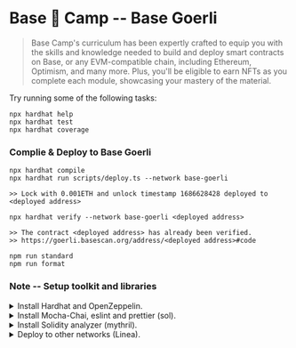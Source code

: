 # Base 🔵 Camp -- Base Goerli

> Base Camp's curriculum has been expertly crafted to equip you with the skills and knowledge needed to build and deploy smart contracts on Base, or any EVM-compatible chain, including Ethereum, Optimism, and many more. Plus, you'll be eligible to earn NFTs as you complete each module, showcasing your mastery of the material.


Try running some of the following tasks:

```shell
npx hardhat help
npx hardhat test
npx hardhat coverage
```

### Complie & Deploy to Base Goerli 

```shell
npx hardhat compile
npx hardhat run scripts/deploy.ts --network base-goerli

>> Lock with 0.001ETH and unlock timestamp 1686628428 deployed to <deployed address>

npx hardhat verify --network base-goerli <deployed address>

>> The contract <deployed address> has already been verified.
>> https://goerli.basescan.org/address/<deployed address>#code

npm run standard
npm run format

```

### Note -- Setup toolkit and libraries

<details>
  <summary>Install Hardhat and OpenZeppelin.</summary>
  
```shell
# Hardhat Toolkit.

npm install --save-dev hardhat
npm install --save-dev @nomicfoundation/hardhat-toolbox
npm install --save-dev @nomicfoundation/hardhat-verify

# OpenZeppelin Libraries.

npm install --save-dev dotenv 
npm install --save-dev solidity-math
npm install --save-dev solidity-coverage

npm install --save @openzeppelin/contracts

```
</details>
<details>
  <summary>Install Mocha-Chai, eslint and prettier (sol).</summary>
  
```shell

# Test Framework.

npm install mocha --save-dev
npm install chai --save-dev
npm install mocha -g

npm run test

# Coding Standard.

npm install --save-dev prettier prettier-plugin-solidity
npm install --save-dev eslint @typescript-eslint/parser @typescript-eslint/eslint-plugin

npm run lint
npm run prettier
npm run eslint
npm run eslint-fix

```

</details>

<details>
  <summary>Install Solidity analyzer (mythril).</summary>
  
```shell
conda create -n py39-sol-analysis python=3.9
conda activate py39-sol-analysis

pip3 install mythril

myth analyze contracts/ArraysExercise.sol 
>> The analysis was completed successfully. No issues were detected.

```

</details>

<details>
  <summary>Deploy to other networks (Linea).</summary>
  
```shell
npx hardhat run scripts/deploy.ts --network linea-goerli

>> Lock with 0.001ETH and unlock timestamp 1688729082 deployed to <deployed address>

### ERROR: npx hardhat verify --network linea-goerli <deployed address>

```

</details>